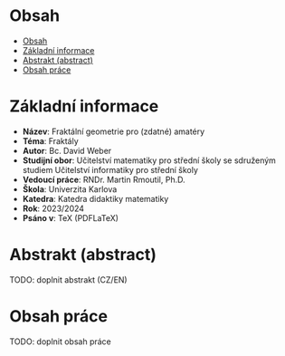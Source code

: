 # Obsah
- [Obsah](#obsah)
- [Základní informace](#základní-informace)
- [Abstrakt (abstract)](#abstrakt-abstract)
- [Obsah práce](#obsah-práce)

# Základní informace
- **Název**: Fraktální geometrie pro (zdatné) amatéry
- **Téma**: Fraktály
- **Autor**: Bc. David Weber
- **Studijní obor**: Učitelství matematiky pro střední školy se sdruženým studiem Učitelství informatiky pro střední školy
- **Vedoucí práce**: RNDr. Martin Rmoutil, Ph.D.
- **Škola**: Univerzita Karlova
- **Katedra**: Katedra didaktiky matematiky
- **Rok**: 2023/2024
- **Psáno v**: TeX (PDFLaTeX)

# Abstrakt (abstract)
TODO: doplnit abstrakt (CZ/EN)

# Obsah práce
TODO: doplnit obsah práce